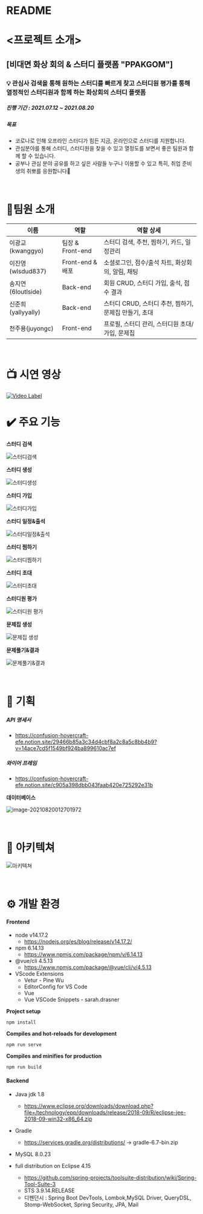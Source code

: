 # README

# <프로젝트 소개>

## [비대면 화상 회의 & 스터디 플랫폼 "PPAKGOM"]

### :bulb: 관심사 검색을 통해 원하는 스터디를 빠르게 찾고 스터디원 평가를 통해 열정적인 스터디원과 함께 하는 화상회의 스터디 플랫폼

##### 진행 기간 : 2021.07.12 ~ 2021.08.20

##### 목표

- 코로나로 인해 오프라인 스터디가 힘든 지금, 온라인으로 스터디를 지원합니다.
- 관심분야를 통해 스터디, 스터디원을 찾을 수 있고 열정도를 보면서 좋은 팀원과 함께 할 수 있습니다.
- 공부나 관심 분야 공유를 하고 싶은 사람들 누구나 이용할 수 있고 특히, 취업 준비생의 취뽀를 응원합니다🙂

<br>

# :running:팀원 소개

| 이름               | 역할             | 역할 상세                                             |
| ------------------ | ---------------- | ----------------------------------------------------- |
| 이광교(kwanggyo)   | 팀장 & Front-end | 스터디 검색, 추천, 찜하기, 카드, 일정관리             |
| 이진영(wlsdud837)  | Front-end & 배포 | 소셜로그인, 점수/출석 차트, 화상회의, 알림, 채팅      |
| 송지연(6loutlside) | Back-end         | 회원 CRUD, 스터디 가입, 출석, 점수 결과               |
| 신준희(yallyyally) | Back-end         | 스터디 CRUD, 스터디 추천, 찜하기, 문제집 만들기, 초대 |
| 천주용(juyongc)    | Front-end        | 프로필, 스터디 관리, 스터디원 초대/가입, 문제집       |

<br>

# :tv: 시연 영상

[![Video Label](https://img.youtube.com/vi/OkFVDs6xKVY/0.jpg)](https://youtu.be/OkFVDs6xKVY?t=0s)



# :heavy_check_mark: 주요 기능

**스터디 검색**

![스터디검색](README.assets/스터디검색.gif)

**스터디 생성**

![스터디생성](README.assets/스터디생성.gif)

**스터디 가입**

![스터디가입](README.assets/스터디가입.gif)

**스터디 일정&출석**

![스터디일정&출석](README.assets/스터디일정&출석.gif)

**스터디 찜하기**

![스터디찜하기](README.assets/스터디찜하기.gif)

**스터디 초대**

![스터디초대](README.assets/스터디초대.gif)

**스터디원 평가**

![스터디원 평가](README.assets/스터디원%20평가.gif)

**문제집 생성**

![문제집 생성](README.assets/문제집%20생성.gif)

**문제풀기&결과**

![문제풀기&결과](README.assets/문제풀기&결과.gif)

<br>

# 🎈 기획

##### API 명세서

- https://confusion-hovercraft-efe.notion.site/29466b85a3c34d4cbf8a2c8a5c8bb4b9?v=14ace7cd5f1549bf924ba899610ac7ef

##### 와이어 프레임

- https://confusion-hovercraft-efe.notion.site/c905a398dbb043faab420e725292e31b

**데이터베이스**

![image-20210820012701972](README.assets/image-20210820012701972.png)

<br>

# 🎨 아키텍쳐

![아키텍쳐](README.assets/아키텍쳐.png)

<br>

# :gear: 개발 환경

#### Frontend

- node v14.17.2
  - https://nodejs.org/es/blog/release/v14.17.2/
- npm 6.14.13
  - https://www.npmjs.com/package/npm/v/6.14.13
- @vue/cli 4.5.13
  - https://www.npmjs.com/package/@vue/cli/v/4.5.13
- VScode Extensions
  - Vetur - Pine Wu
  - EditorConfig for VS Code
  - Vue
  - Vue VSCode Snippets - sarah.drasner

**Project setup**

```plaintext
npm install
```

**Compiles and hot-reloads for development**

```plaintext
npm run serve
```

**Compiles and minifies for production**

```plaintext
npm run build
```

#### Backend

- Java jdk 1.8

  - https://www.eclipse.org/downloads/download.php?file=/technology/epp/downloads/release/2018-09/R/eclipse-jee-2018-09-win32-x86_64.zip

- Gradle

  - https://services.gradle.org/distributions/ -> gradle-6.7-bin.zip

- MySQL 8.0.23
- full distribution on Eclipse 4.15
  - https://github.com/spring-projects/toolsuite-distribution/wiki/Spring-Tool-Suite-3
  - STS 3.9.14.RELEASE
  - 디펜던시 : Spring Boot DevTools, Lombok,MySQL Driver, QueryDSL, Stomp-WebSocket, Spring Security, JPA, Mail

